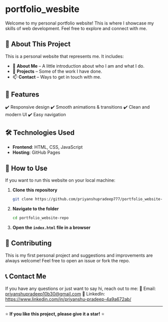 # portfolio_wesbite

Welcome to my personal portfolio website! This is where I showcase my skills of web development. Feel free to explore and connect with me.

## 📌 About This Project
This is a personal website that represents me. It includes:
- 📝 **About Me** – A little introduction about who I am and what I do.
- 💼 **Projects** – Some of the work I have done.
- 📫 **Contact** – Ways to get in touch with me.

## 🚀 Features
✔️ Responsive design 
✔️ Smooth animations & transitions
✔️ Clean and modern UI
✔️ Easy navigation

## 🛠️ Technologies Used
- **Frontend**: HTML, CSS, JavaScript
- **Hosting**: GitHub Pages 

## 📂 How to Use
If you want to run this website on your local machine:

1. **Clone this repository**
   ```sh
   git clone https://github.com/priyanshupradeep777/portfolio_website-repo.git
   ```
2. **Navigate to the folder**
   ```sh
   cd portfolio_website-repo
   ```
3. **Open the `index.html` file in a browser**

## 🤝 Contributing
This is my first personal project and suggestions and improvements are always welcome! Feel free to open an issue or fork the repo.

## 📞 Contact Me
If you have any questions or just want to say hi, reach out to me:
📧 Email: priyanshupradeep10b30@gmail.com
💼 LinkedIn: https://www.linkedin.com/in/priyanshu-pradeep-4a9a672ab/


---

⭐ **If you like this project, please give it a star!** ⭐
